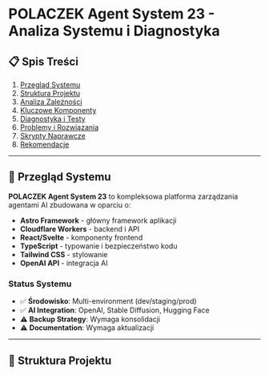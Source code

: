 
# POLACZEK Agent System 23 - Analiza Systemu i Diagnostyka

## 📋 Spis Treści
1. [Przegląd Systemu](#przegląd-systemu)
2. [Struktura Projektu](#struktura-projektu)
3. [Analiza Zależności](#analiza-zależności)
4. [Kluczowe Komponenty](#kluczowe-komponenty)
5. [Diagnostyka i Testy](#diagnostyka-i-testy)
6. [Problemy i Rozwiązania](#problemy-i-rozwiązania)
7. [Skrypty Naprawcze](#skrypty-naprawcze)
8. [Rekomendacje](#rekomendacje)

---

## 🎯 Przegląd Systemu

**POLACZEK Agent System 23** to kompleksowa platforma zarządzania agentami AI zbudowana w oparciu o:
- **Astro Framework** - główny framework aplikacji
- **Cloudflare Workers** - backend i API
- **React/Svelte** - komponenty frontend
- **TypeScript** - typowanie i bezpieczeństwo kodu
- **Tailwind CSS** - stylowanie
- **OpenAI API** - integracja AI

### Status Systemu
- ✅ **Środowisko**: Multi-environment (dev/staging/prod)
- ✅ **AI Integration**: OpenAI, Stable Diffusion, Hugging Face
- ⚠️ **Backup Strategy**: Wymaga konsolidacji
- ⚠️ **Documentation**: Wymaga aktualizacji

---

## 📁 Struktura Projektu
